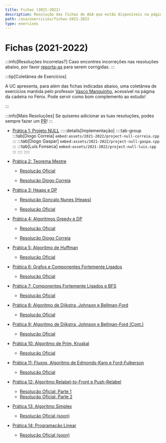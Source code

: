 ```yaml
---
title: Fichas (2021-2022)
description: Resolução das fichas de ASA que estão disponíveis na página da UC (de 2021-2022).
path: /asa/exercicios/fichas-2021-2022
type: exercises
---
```


# Fichas (2021-2022)

:::info[Resoluções Incorretas?]
Caso encontres incorreções nas resoluções abaixo, por favor
[reporta-as](https://github.com/diogotcorreia/resumos-leic/issues/new?assignees=&labels=incorrect+solution&template=incorrect_solution.yml&title=%5BIncorrect+Solution%5D+)
para serem corrigidas.
:::

:::tip[Coletânea de Exercícios]

A UC apresenta, para além das fichas indicadas abaixo, uma coletânea de exercícios mantida pelo professor [Vasco Manquinho](https://fenix.tecnico.ulisboa.pt/homepage/ist14221), acessível na página da cadeira no Fénix. Pode servir como bom complemento ao estudo!

:::

:::info[Mais Resoluções]
Se quiseres adicionar as tuas resoluções, podes sempre fazer um [PR](https://github.com/diogotcorreia/resumos-leic)!
:::

- [Prática 1: Projeto NULL](https://drive.google.com/file/d/1o-mu3cpRvqNtj3tHnU8RifILAenDGWBR/view?usp=sharing)
  :::::details[Implementação]
  ::::tab-group
  :::tab[Diogo Correia]
  `embed:assets/2021-2022/project-null-correia.cpp`
  :::
  :::tab[Diogo Gaspar]
  `embed:assets/2021-2022/project-null-gaspa.cpp`
  :::
  :::tab[Luís Fonseca]
  `embed:assets/2021-2022/project-null-luis.cpp`
  :::
  ::::
  :::::

- [Prática 2: Teorema Mestre](https://drive.google.com/file/d/1oKXsYyZ6zlBHF54nHqDkA7HCRpnM3bOX/view?usp=sharing)

  - [Resolução Oficial](https://drive.google.com/file/d/17qig_71SRWCu2EXPAVIBLnW1XaYxzeT2/view?usp=sharing)

  - [Resolução Diogo Correia](https://drive.google.com/file/d/1IsPU7GUZUsg4nj3FZlGQMyXrTFhkeLQe/view?usp=sharing)

- [Prática 3: Heaps e DP](https://drive.google.com/file/d/1Aar_tmdy46C6ZxP8LxHzDBSCBQKC7ApW/view?usp=sharing)

  - [Resolução Gonçalo Nunes (Heaps)](https://drive.google.com/file/d/1z1Gn1l4fg0jA9FxV2Zh7sUG0xr7lQBye/view?usp=sharing)

  - [Resolução Oficial](https://drive.google.com/file/d/11yfWcV4GG7SKYxfjzBZH4ToU5eBWzbnx/view?usp=sharing)

- [Prática 4: Algoritmos Greedy e DP](https://drive.google.com/file/d/11drbLATzLAcGRikRFlaPzENgZYUfpVKo/view?usp=sharing)

  - [Resolução Oficial](https://drive.google.com/file/d/1WZf3D9cK-mga5DXKzwDca-jJBZjHFQLH/view?usp=sharing)

  - [Resolução Diogo Correia](https://drive.google.com/file/d/1e-4wCbq1BqDiOBTfLHG_eUmB9Y02EA5a/view?usp=sharing)

- [Prática 5: Algoritmo de Huffman](https://drive.google.com/file/d/1OISKDL7NYvSfXGwI098UFnldn8kQltVH/view?usp=sharing)

  - [Resolução Oficial](https://drive.google.com/file/d/1CPFrFwsQiGpJKc6wXkleQ4D22xwEv8M4/view?usp=sharing)

- [Prática 6: Grafos e Componentes Fortemente Ligados](https://drive.google.com/file/d/170FRr6Btxze37FTe7umD8Z4ZmiJAIrdc/view?usp=sharing)

  - [Resolução Oficial](https://drive.google.com/file/d/1k5Exw03rv4A6Cy0IhBDLxcTkNnrg3dBA/view?usp=sharing)

- [Prática 7: Componentes Fortemente Ligados e BFS](https://drive.google.com/file/d/1eQxzwfRnAra3fLbUgfemV9_9108U9KHC/view?usp=sharing)

  - [Resolução Oficial](https://drive.google.com/file/d/1NBu7rX86JxmRm9JuoMXwyahKdoUK7jty/view?usp=sharing)

- [Prática 8: Algoritmo de Dijkstra, Johnson e Bellman-Ford](https://drive.google.com/file/d/1D1x3QWGuTz7RE8hEB683nOBxONCZ1JAO/view?usp=sharing)

  - [Resolução Oficial](https://drive.google.com/file/d/18M9Y1orh7b7iz3BdeLhW2gHWJYmopYMu/view?usp=sharing)

- [Prática 9: Algoritmo de Dijkstra, Johnson e Bellman-Ford (Cont.)](https://drive.google.com/file/d/12NLsuOzrf17fafjx_aVrV4Pri7jpHFBq/view?usp=sharing)

  - [Resolução Oficial](https://drive.google.com/file/d/1t0ZhHzOvAGwib2NNx9koEg3EFSq8GqU8/view?usp=sharing)

- [Prática 10: Algoritmo de Prim, Kruskal](https://drive.google.com/file/d/1Yxz-W_7qtZQPz86ceNNuPubgdB8El-p0/view?usp=sharing)

  - [Resolução Oficial](https://drive.google.com/file/d/1tXfu94R5htWmruh8LPPIVAjNRR-Duo6R/view?usp=sharing)

- [Prática 11: Fluxos, Algoritmo de Edmonds-Karp e Ford-Fulkerson](https://drive.google.com/file/d/1eDle2vxq-7_MkDaNlg1HAPvaxsSBTA05/view?usp=sharing)

  - [Resolução Oficial](https://drive.google.com/file/d/1igpj6hx1IqeS4EE2Zd_aJdy7RcLcvkh6/view?usp=sharing)

- [Prática 12: Algoritmo Relabel-to-Front e Push-Relabel](https://drive.google.com/file/d/1bYQsd3PQPvfSr5K2oA-meOalU4cZ2-Uq/view?usp=sharing)

  - [Resolução Oficial: Parte 1](https://drive.google.com/file/d/1ihAMr5mRG-T9sQoc4x45C70LR-wjXaxF/view?usp=sharing)
  - [Resolução Oficial: Parte 2](https://drive.google.com/file/d/1-QItfIFsIwLhjfOSWrhamg197Ld3NZRz/view?usp=sharing)

- [Prática 13: Algoritmo Simplex](https://drive.google.com/file/d/125IX6GkNi-tDmRu6mKRF80YwND1v6hAZ/view?usp=sharing)

  - [Resolução Oficial (soon)]()

- [Prática 14: Programação Linear](https://drive.google.com/file/d/1YrdZIfkrpzZtrmvCqtSgKK9sgaVFVbJJ/view?usp=sharing)

  - [Resolução Oficial (soon)]()
